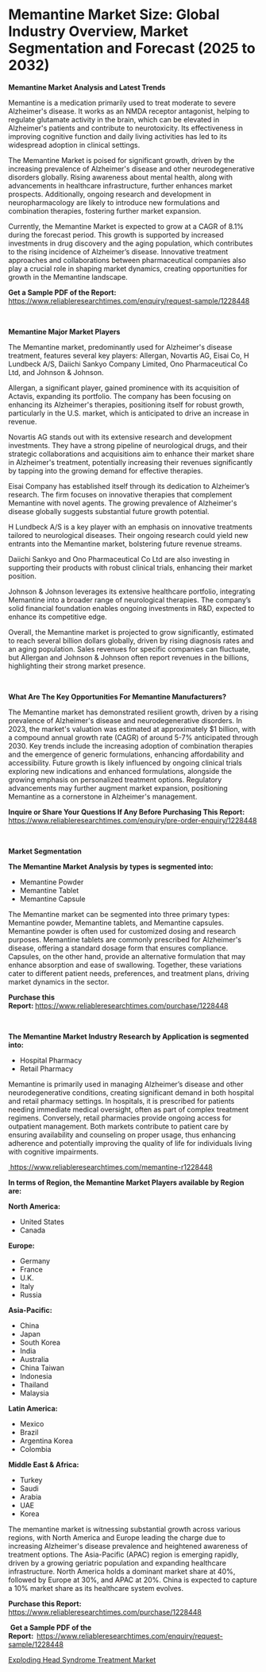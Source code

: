 <p><h1>Memantine Market Size: Global Industry Overview, Market Segmentation and Forecast (2025 to 2032)</h1></p><p><strong>Memantine Market Analysis and Latest Trends</strong></p>
<p><p>Memantine is a medication primarily used to treat moderate to severe Alzheimer's disease. It works as an NMDA receptor antagonist, helping to regulate glutamate activity in the brain, which can be elevated in Alzheimer's patients and contribute to neurotoxicity. Its effectiveness in improving cognitive function and daily living activities has led to its widespread adoption in clinical settings.</p><p>The Memantine Market is poised for significant growth, driven by the increasing prevalence of Alzheimer's disease and other neurodegenerative disorders globally. Rising awareness about mental health, along with advancements in healthcare infrastructure, further enhances market prospects. Additionally, ongoing research and development in neuropharmacology are likely to introduce new formulations and combination therapies, fostering further market expansion.</p><p>Currently, the Memantine Market is expected to grow at a CAGR of 8.1% during the forecast period. This growth is supported by increased investments in drug discovery and the aging population, which contributes to the rising incidence of Alzheimer’s disease. Innovative treatment approaches and collaborations between pharmaceutical companies also play a crucial role in shaping market dynamics, creating opportunities for growth in the Memantine landscape.</p></p>
<p><strong>Get a Sample PDF of the Report:&nbsp;</strong> <a href="https://www.reliableresearchtimes.com/enquiry/request-sample/1228448?utm_campaign=3190&utm_medium=2&utm_source=Github&utm_content=ia&utm_term=08032025&utm_id=memantine">https://www.reliableresearchtimes.com/enquiry/request-sample/1228448</a></p>
<p>&nbsp;</p>
<p><strong>Memantine Major Market Players</strong></p>
<p><p>The Memantine market, predominantly used for Alzheimer's disease treatment, features several key players: Allergan, Novartis AG, Eisai Co, H Lundbeck A/S, Daiichi Sankyo Company Limited, Ono Pharmaceutical Co Ltd, and Johnson & Johnson. </p><p>Allergan, a significant player, gained prominence with its acquisition of Actavis, expanding its portfolio. The company has been focusing on enhancing its Alzheimer's therapies, positioning itself for robust growth, particularly in the U.S. market, which is anticipated to drive an increase in revenue.</p><p>Novartis AG stands out with its extensive research and development investments. They have a strong pipeline of neurological drugs, and their strategic collaborations and acquisitions aim to enhance their market share in Alzheimer's treatment, potentially increasing their revenues significantly by tapping into the growing demand for effective therapies.</p><p>Eisai Company has established itself through its dedication to Alzheimer’s research. The firm focuses on innovative therapies that complement Memantine with novel agents. The growing prevalence of Alzheimer's disease globally suggests substantial future growth potential.</p><p>H Lundbeck A/S is a key player with an emphasis on innovative treatments tailored to neurological diseases. Their ongoing research could yield new entrants into the Memantine market, bolstering future revenue streams.</p><p>Daiichi Sankyo and Ono Pharmaceutical Co Ltd are also investing in supporting their products with robust clinical trials, enhancing their market position.</p><p>Johnson & Johnson leverages its extensive healthcare portfolio, integrating Memantine into a broader range of neurological therapies. The company’s solid financial foundation enables ongoing investments in R&D, expected to enhance its competitive edge.</p><p>Overall, the Memantine market is projected to grow significantly, estimated to reach several billion dollars globally, driven by rising diagnosis rates and an aging population. Sales revenues for specific companies can fluctuate, but Allergan and Johnson & Johnson often report revenues in the billions, highlighting their strong market presence.</p></p>
<p>&nbsp;</p>
<p><strong>What Are The Key Opportunities For Memantine Manufacturers?</strong></p>
<p><p>The Memantine market has demonstrated resilient growth, driven by a rising prevalence of Alzheimer's disease and neurodegenerative disorders. In 2023, the market's valuation was estimated at approximately $1 billion, with a compound annual growth rate (CAGR) of around 5-7% anticipated through 2030. Key trends include the increasing adoption of combination therapies and the emergence of generic formulations, enhancing affordability and accessibility. Future growth is likely influenced by ongoing clinical trials exploring new indications and enhanced formulations, alongside the growing emphasis on personalized treatment options. Regulatory advancements may further augment market expansion, positioning Memantine as a cornerstone in Alzheimer's management.</p></p>
<p><strong>Inquire or Share Your Questions If Any Before Purchasing This Report:</strong> <a href="https://www.reliableresearchtimes.com/enquiry/pre-order-enquiry/1228448?utm_campaign=3190&utm_medium=2&utm_source=Github&utm_content=ia&utm_term=08032025&utm_id=memantine">https://www.reliableresearchtimes.com/enquiry/pre-order-enquiry/1228448</a></p>
<p>&nbsp;</p>
<p><strong>Market Segmentation</strong></p>
<p><strong>The Memantine Market Analysis by types is segmented into:</strong></p>
<p><ul><li>Memantine Powder</li><li>Memantine Tablet</li><li>Memantine Capsule</li></ul></p>
<p><p>The Memantine market can be segmented into three primary types: Memantine powder, Memantine tablets, and Memantine capsules. Memantine powder is often used for customized dosing and research purposes. Memantine tablets are commonly prescribed for Alzheimer's disease, offering a standard dosage form that ensures compliance. Capsules, on the other hand, provide an alternative formulation that may enhance absorption and ease of swallowing. Together, these variations cater to different patient needs, preferences, and treatment plans, driving market dynamics in the sector.</p></p>
<p><strong>Purchase this Report:&nbsp;</strong><a href="https://www.reliableresearchtimes.com/purchase/1228448?utm_campaign=3190&utm_medium=2&utm_source=Github&utm_content=ia&utm_term=08032025&utm_id=memantine">https://www.reliableresearchtimes.com/purchase/1228448</a></p>
<p>&nbsp;</p>
<p><strong>The Memantine Market Industry Research by Application is segmented into:</strong></p>
<p><ul><li>Hospital Pharmacy</li><li>Retail Pharmacy</li></ul></p>
<p><p>Memantine is primarily used in managing Alzheimer’s disease and other neurodegenerative conditions, creating significant demand in both hospital and retail pharmacy settings. In hospitals, it is prescribed for patients needing immediate medical oversight, often as part of complex treatment regimens. Conversely, retail pharmacies provide ongoing access for outpatient management. Both markets contribute to patient care by ensuring availability and counseling on proper usage, thus enhancing adherence and potentially improving the quality of life for individuals living with cognitive impairments.</p></p>
<p><a href="https://www.reliableresearchtimes.com/memantine-r1228448?utm_campaign=3190&utm_medium=2&utm_source=Github&utm_content=ia&utm_term=08032025&utm_id=memantine">&nbsp;https://www.reliableresearchtimes.com/memantine-r1228448</a></p>
<p><strong>In terms of Region, the Memantine Market Players available by Region are:</strong></p>
<p>
    <p> <strong> North America: </strong>
        <ul>
            <li>United States</li>
            <li>Canada</li>
        </ul>
        </p> 
    <p> <strong> Europe: </strong>
        <ul>
            <li>Germany</li>
            <li>France</li>
            <li>U.K.</li>
            <li>Italy</li>
            <li>Russia</li>
        </ul>
        </p> 
    <p> <strong> Asia-Pacific: </strong>
        <ul>
            <li>China</li>
            <li>Japan</li>
            <li>South Korea</li>
            <li>India</li>
            <li>Australia</li>
            <li>China Taiwan</li>
            <li>Indonesia</li>
            <li>Thailand</li>
            <li>Malaysia</li>
        </ul>
        </p> 
    <p> <strong> Latin America: </strong>
        <ul>
            <li>Mexico</li>
            <li>Brazil</li>
            <li>Argentina Korea</li>
            <li>Colombia</li>
        </ul>
        </p> 
    <p> <strong> Middle East & Africa: </strong>
        <ul>
            <li>Turkey</li>
            <li>Saudi</li>
            <li>Arabia</li>
            <li>UAE</li>
            <li>Korea</li>
        </ul>
    </p>
    </p>
<p><p>The memantine market is witnessing substantial growth across various regions, with North America and Europe leading the charge due to increasing Alzheimer's disease prevalence and heightened awareness of treatment options. The Asia-Pacific (APAC) region is emerging rapidly, driven by a growing geriatric population and expanding healthcare infrastructure. North America holds a dominant market share at 40%, followed by Europe at 30%, and APAC at 20%. China is expected to capture a 10% market share as its healthcare system evolves.</p></p>
<p><strong>Purchase this Report: </strong><a href="https://www.reliableresearchtimes.com/purchase/1228448?utm_campaign=3190&utm_medium=2&utm_source=Github&utm_content=ia&utm_term=08032025&utm_id=memantine">https://www.reliableresearchtimes.com/purchase/1228448</a></p>
<p>&nbsp;<strong>Get a Sample PDF of the Report:&nbsp;&nbsp;</strong><a href="https://www.reliableresearchtimes.com/enquiry/request-sample/1228448?utm_campaign=3190&utm_medium=2&utm_source=Github&utm_content=ia&utm_term=08032025&utm_id=memantine">https://www.reliableresearchtimes.com/enquiry/request-sample/1228448</a></p>
<p><strong></strong></p>
<p><p><a href="https://github.com/shewlisapsai/Market-Research-Report-List-1/blob/main/exploding-head-syndrome-treatment-market.md?utm_campaign=3190&utm_medium=2&utm_source=Github&utm_content=ia&utm_term=08032025&utm_id=memantine">Exploding Head Syndrome Treatment Market</a></p></p>